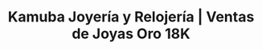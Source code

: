 ---
title: "Kamuba Joyería y Relojería | Ventas de Joyas Oro 18K"
url: /puerto-boyaca/kamuba-joyeria-y-relojeria-ventas-de-joyas-oro-18k/
shop: joyería
---